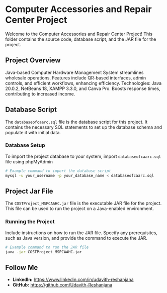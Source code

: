 
# Computer Accessories and Repair Center Project

Welcome to the Computer Accessories and Repair Center Project! This folder contains the source code, database script, and the JAR file for the project.

## Project Overview

Java-based Computer Hardware Management System streamlines wholesale operations. Features include QR-based interfaces, admin controls, and efficient workflows, enhancing efficiency. Technologies: Java 20.0.2, NetBeans 18, XAMPP 3.3.0, and Canva Pro. Boosts response times, contributing to increased income.

## Database Script

The `databaseofcaarc.sql` file is the database script for this project. It contains the necessary SQL statements to set up the database schema and populate it with initial data.

### Database Setup

To import the project database to your system, import `databaseofcaarc.sql` file using phpMyAdmin

```bash
# Example command to import the database script
mysql -u your_username -p your_database_name < databaseofcaarc.sql
```

## Project Jar File

The `COSTProject_MSPCAAHC.jar` file is the executable JAR file for the project. This file can be used to run the project on a Java-enabled environment.

### Running the Project

Include instructions on how to run the JAR file. Specify any prerequisites, such as Java version, and provide the command to execute the JAR.

```bash
# Example command to run the JAR file
java -jar COSTProject_MSPCAAHC.jar
```

## Follow Me

- **LinkedIn:** https://www.linkedin.com/in/udavith-reshanjana
- **GitHub:** https://github.com/Udavith-Reshanjana
